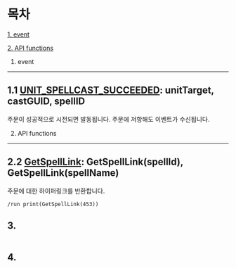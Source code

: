 목차
===
[1. event](#1-event)

[2. API functions](#2-api-functions)


1. event
---

## 1.1 [UNIT_SPELLCAST_SUCCEEDED](https://wowpedia.fandom.com/wiki/UNIT_SPELLCAST_SUCCEEDED): unitTarget, castGUID, spellID

주문이 성공적으로 시전되면 발동됩니다. 주문에 저항해도 이벤트가 수신됩니다.

2. API functions
---

## 2.2 [GetSpellLink](https://wowpedia.fandom.com/wiki/API_GetSpellLink): GetSpellLink(spellId), GetSpellLink(spellName)

주문에 대한 하이퍼링크를 반환합니다.

```
/run print(GetSpellLink(453))
```

## 3. 
```
```
## 4.
```
```
